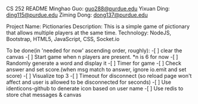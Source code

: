 CS 252 README
Minghao Guo: guo288@purdue.edu
Yixuan Ding: ding115@purdue.edu
Ziming Dong: dong137@purdue.edu

Project Name: Pictionaries
Description: This is a simple game of pictionary that allows multiple players at the same time.
Technology: NodeJS, Bootstrap, HTML5, JavaScript, CSS, Socket.io

To be done(in 'needed for now' ascending order, roughly):
    -[ ] clear the canvas
    -[ ] Start game when n players are present. *n is 6 for now
    -[ ] Randomly generate a word and display it
    -[ ] Timer for game
    -[ ] Check answer and set score.(when msg match to answer, ignore io.emit and set score)
    -[ ] Visualize top 3
    -[ ] Timeout for disconnect (so reload page won't affect and user is allowed to be disconnected for seconds)
    -[ ] Use identicons-github to denerate icon based on user name
    -[ ] Use redis to store chat messages & canvas
    
